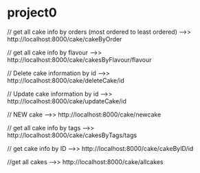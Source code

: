 # project0
// get all cake info by orders (most ordered to least ordered) -->> http://localhost:8000/cake/cakeByOrder

// get all cake info by flavour -->> http://localhost:8000/cake/cakesByFlavour/flavour

// Delete cake information by id -->> http://localhost:8000/cake/deleteCake/id

// Update cake information by id -->> http://localhost:8000/cake/updateCake/id

// NEW cake -->> http://localhost:8000/cake/newcake

// get all cake info by tags -->> http://localhost:8000/cake/cakesByTags/tags

// get cake info by ID -->> http://localhost:8000/cake/cakeByID/id

//get all cakes -->> http://localhost:8000/cake/allcakes 